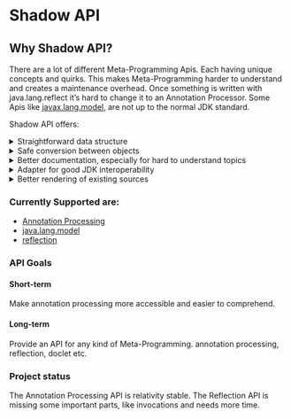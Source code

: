 # Shadow API

## Why Shadow API?

There are a lot of different Meta-Programming Apis. Each having unique
concepts and quirks. This makes Meta-Programming harder to understand
and creates a maintenance overhead. Once something is written with
java.lang.reflect it’s hard to change it to an Annotation Processor.
Some Apis like
[javax.lang.model](https://docs.oracle.com/en/java/javase/21/docs/api/java.compiler/javax/lang/model/package-summary.html),
are not up to the normal JDK standard.

Shadow API offers:

<details>
<summary>Straightforward data structure</summary>
<table class="tableblock frame-all grid-all stretch">
<colgroup>
<col style="width: 50%" />
<col style="width: 50%" />
</colgroup>
<tbody>
<tr class="odd">
<td class="tableblock halign-left valign-top"><p>Shadow API</p></td>
<td class="tableblock halign-left valign-top"><p>JDK</p></td>
</tr>
<tr class="even">
<td class="tableblock halign-left valign-top"><div class="content">
<div class="ulist">
<ul>
<li><p>Shadow</p>
<div class="ulist">
<ul>
<li><p>Declared</p>
<div class="ulist">
<ul>
<li><p>Class</p></li>
<li><p>Enum</p></li>
<li><p>Record</p></li>
<li><p>Annotation</p>
<div class="ulist">
<ul>
<li><p>AnnotationUsage</p></li>
</ul>
</div></li>
</ul>
</div></li>
<li><p>Array</p></li>
<li><p>Executable</p>
<div class="ulist">
<ul>
<li><p>Constructor</p></li>
<li><p>Method</p></li>
</ul>
</div></li>
<li><p>Intersection</p></li>
<li><p>Void</p></li>
<li><p>Module</p></li>
<li><p>Package</p></li>
<li><p>RecordComponent</p></li>
<li><p>Null</p></li>
<li><p>Primitive</p></li>
<li><p>Generic</p></li>
<li><p>Wildcard</p></li>
<li><p>Variable</p>
<div class="ulist">
<ul>
<li><p>EnumConstant</p></li>
<li><p>Field</p></li>
<li><p>Parameter</p></li>
</ul>
</div></li>
</ul>
</div></li>
</ul>
</div>
</div></td>
<td class="tableblock halign-left valign-top"><div class="content">
<div class="paragraph">
<p>Cell with a list</p>
</div>
<div class="ulist">
<ul>
<li><p>TypeMirror</p>
<div class="ulist">
<ul>
<li><p>ReferenceType</p>
<div class="ulist">
<ul>
<li><p>ArrayType</p></li>
<li><p>DeclaredType</p></li>
<li><p>ErrorType</p></li>
<li><p>NullType</p></li>
<li><p>TypeVariable</p></li>
</ul>
</div></li>
<li><p>ExecutableType</p></li>
<li><p>IntersectionType</p></li>
<li><p>NoType</p></li>
<li><p>PrimitiveType</p></li>
<li><p>UnionType</p></li>
<li><p>WildcardType</p></li>
</ul>
</div></li>
<li><p>AnnotationMirror</p></li>
<li><p>Element</p>
<div class="ulist">
<ul>
<li><p>ExecutableElement</p></li>
<li><p>ModuleElement</p></li>
<li><p>PackageElement</p></li>
<li><p>RecordComponentElement</p></li>
<li><p>TypeElement</p></li>
<li><p>TypeParameterElement</p></li>
<li><p>VariableElement</p></li>
</ul>
</div></li>
</ul>
</div>
</div></td>
</tr>
</tbody>
</table>
</details>

<details>
<summary>Safe conversion between objects</summary>

Let’s say you process the following class and want to get the type of
the List

```java
class MyClass
{
   private final List<String> myField;
}
```

Shadow API

```java
Shadow myField = context.getClassOrThrow("MyClass")
                        .getFieldOrThrow("myField")
                        .getType();
//Converters limit the conversion to possible types
Shadow genericType = convert(myField).toInterfaceOrThrow()
                                     .getGenerics()
                                     .get(0);

assertEquals(context.getClassOrThrow("java.lang.String"),genericType);
```

JDK

```java
Elements elements = AnnotationProcessingAdapter.getElements(context);
//get a type -> Element data structure
List<? extends Element> myClass = elements.getTypeElement("MyClass")
                                          .getEnclosedElements();

//get fields of that type -> Element data structure
VariableElement myField = ElementFilter
      .fieldsIn(myClass)
      .stream()
      .filter(field -> field.getSimpleName()
                            .toString()
                            .equals("myField"))
      .findAny()
      .orElseThrow();

//get Generic -> switch to Type data structure
TypeMirror genericType = ((DeclaredType) myField.asType()).getTypeArguments().get(0);

//switch back to Element data structure for comparison
Element genericElement = ((DeclaredType) genericType).asElement();

assertEquals(elements.getTypeElement("java.lang.String"),genericElement);
```

</details>

<details>
<summary>Better documentation, especially for hard to understand topics</summary>

Shadow Api. The javadoc uses @snippet

```java
public interface LangModelContext
{
   //..

   /**
    * Used when constructing types to compare to at compile time that contain multiple,
    * on each other depended, generics.
    * it answers the question: given
    *
    * public class MyClass<A extends Comparable<B>, B extends Comparable<A>> {}
    *
    * and A being String what can B be by returning the "simplest" possible answer.
    * In this case String. The code for the example
    *
    * Class myClass = context.getClassOrThrow("MyClass");
    * Declared string = context.getDeclaredOrThrow("java.lang.String");
    * Class withGenerics = context.withGenerics(myClass,
    *                                         string,
    *                                         //the unboundWildcard will be replaced with the result
    *                                         context.getConstants().getUnboundWildcard());
    *
    * Class capture = context.interpolateGenerics(withGenerics);
    *
    * Shadow stringRep = Optional.of(capture.getGenericTypes().get(1))
    *                            .map(Converter::convert)
    *                            .map(ShadowConverter::toGenericOrThrow)
    *                            .map(Generic::getExtends)
    *                            .map(Converter::convert)
    *                            .map(ShadowConverter::toInterfaceOrThrow)
    *                            .map(Interface::getGenericTypes)
    *                            .map(shadows -> shadows.get(0))
    *                            .orElseThrow();
    *
    * Assertions.assertEquals(string, stringRep);
    */
   Class interpolateGenerics(Class aClass);

   //..
}
```

jdk

```java
public interface Types
{
   //...

   /**
    * {@return the erasure of a type}
    *
    * @param t  the type to be erased
    * @throws IllegalArgumentException if given a type for a package or module
    * @jls 4.6 Type Erasure
    */
   TypeMirror erasure(TypeMirror t);

   //...
}
```

</details>

<details>
<summary>Adapter for good JDK interoperability</summary>

javax.lang.model

```java
package io.determann.shadow.api.lang_model;

import io.determann.shadow.api.shadow.Annotationable;
import io.determann.shadow.api.modifier.Modifier;
import io.determann.shadow.api.shadow.structure.Module;
import io.determann.shadow.consistency.shadow.structure.Package;
import io.determann.shadow.api.shadow.type.Void;
import io.determann.shadow.api.shadow.*;
import io.determann.shadow.internal.lang_model.LangModelContextImpl;
import io.determann.shadow.internal.lang_model.annotationvalue.AnnotationUsageImpl;
import io.determann.shadow.internal.lang_model.annotationvalue.AnnotationValueImpl;
import io.determann.shadow.internal.lang_model.shadow.*;

import javax.lang.model.element.*;
import javax.lang.model.type.*;
import javax.lang.model.util.Elements;
import javax.lang.model.util.Types;
import java.util.List;
import java.util.Set;

import static java.util.stream.Collectors.toUnmodifiableSet;

public interface LangModelAdapter
{
   static AnnotationMirror getMirror(AnnotationUsage annotationUsage)
   {
      return ((AnnotationUsageImpl) annotationUsage).getAnnotationMirror();
   }

   static DeclaredType getType(Declared declared)
   {
      return ((DeclaredImpl) declared).getMirror();
   }

   static ArrayType getType(Array array)
   {
      return ((ArrayImpl) array).getMirror();
   }

   static ExecutableType getType(Executable executable)
   {
      return ((ExecutableImpl) executable).getMirror();
   }

   static TypeMirror getType(Shadow shadow)
   {
      return ((ShadowImpl) shadow).getMirror();
   }

   static TypeVariable getType(Generic generic)
   {
      return ((GenericImpl) generic).getMirror();
   }

   static IntersectionType getType(Intersection intersection)
   {
      return ((IntersectionImpl) intersection).getMirror();
   }

   static NoType getType(Module module)
   {
      return ((ModuleImpl) module).getMirror();
   }

   static NullType getType(Null aNull)
   {
      return ((NullImpl) aNull).getMirror();
   }

   static NoType getType(Package aPackage)
   {
      return ((PackageImpl) aPackage).getMirror();
   }

   static PrimitiveType getType(Primitive primitive)
   {
      return ((PrimitiveImpl) primitive).getMirror();
   }

   static NoType getType(Void aVoid)
   {
      return ((VoidImpl) aVoid).getMirror();
   }

   static WildcardType getType(Wildcard wildcard)
   {
      return ((WildcardImpl) wildcard).getMirror();
   }

   static Element getElement(Annotationable annotationable)
   {
      if (annotationable instanceof Declared declared)
      {
         return getElement(declared);
      }
      if (annotationable instanceof Executable executable)
      {
         return getElement(executable);
      }
      if (annotationable instanceof Generic generic)
      {
         return getElement(generic);
      }
      if (annotationable instanceof Module module)
      {
         return getElement(module);
      }
      if (annotationable instanceof Package aPackage)
      {
         return getElement(aPackage);
      }
      if (annotationable instanceof RecordComponent recordComponent)
      {
         return getElement(recordComponent);
      }
      if (annotationable instanceof Variable<?> variable)
      {
         return getElement(variable);
      }
      throw new IllegalArgumentException();
   }

   static TypeElement getElement(Declared declared)
   {
      return ((DeclaredImpl) declared).getElement();
   }

   static ExecutableElement getElement(Executable executable)
   {
      return ((ExecutableImpl) executable).getElement();
   }

   static TypeParameterElement getElement(Generic generic)
   {
      return ((GenericImpl) generic).getElement();
   }

   static ModuleElement getElement(Module module)
   {
      return ((ModuleImpl) module).getElement();
   }

   static PackageElement getElement(Package aPackage)
   {
      return ((PackageImpl) aPackage).getElement();
   }

   static RecordComponentElement getElement(RecordComponent recordComponent)
   {
      return ((RecordComponentImpl) recordComponent).getElement();
   }

   static VariableElement getElement(Variable<?> variable)
   {
      return ((VariableImpl) variable).getElement();
   }

   static Module getModule(LangModelContext context, Element element)
   {
      return getShadow(context, getElements(context).getModuleOf(element));
   }

   static String getName(Element element)
   {
      return element.getSimpleName().toString();
   }

   static String getJavaDoc(LangModelContext context, Element element)
   {
      return getElements(context).getDocComment(element);
   }

   static List<AnnotationUsage> getAnnotationUsages(LangModelContext context, Element element)
   {
      return getAnnotationUsages(context, getElements(context).getAllAnnotationMirrors(element));
   }

   static List<AnnotationUsage> getDirectAnnotationUsages(LangModelContext context, Element element)
   {
      return getAnnotationUsages(context, element.getAnnotationMirrors());
   }

   static Set<Modifier> getModifiers(Element element)
   {
      return element.getModifiers()
                    .stream()
                    .map(LangModelAdapter::mapModifier)
                    .collect(toUnmodifiableSet());
   }

   static Modifier mapModifier(javax.lang.model.element.Modifier modifier)
   {
      return switch (modifier)
      {
         case PUBLIC -> Modifier.PUBLIC;
         case PROTECTED -> Modifier.PROTECTED;
         case PRIVATE -> Modifier.PRIVATE;
         case ABSTRACT -> Modifier.ABSTRACT;
         case STATIC -> Modifier.STATIC;
         case SEALED -> Modifier.SEALED;
         case NON_SEALED -> Modifier.NON_SEALED;
         case FINAL -> Modifier.FINAL;
         case STRICTFP -> Modifier.STRICTFP;
         case DEFAULT -> Modifier.DEFAULT;
         case TRANSIENT -> Modifier.TRANSIENT;
         case VOLATILE -> Modifier.VOLATILE;
         case SYNCHRONIZED -> Modifier.SYNCHRONIZED;
         case NATIVE -> Modifier.NATIVE;
      };
   }

   /**
    * {@link Element}s represent a usage. so for example a field may have the type {@code List<String>}. When you want the resulting {@link Shadow}
    * to represent {@code List<String>} and not just {@code List<T>} use the {@link Element} to create it.
    *
    * @see #getShadow(LangModelContext, TypeMirror)
    */
   static <SHADOW extends Shadow> SHADOW getShadow(LangModelContext context, Element element)
   {
      return (SHADOW) switch (element.getKind())
      {
         case PACKAGE -> new PackageImpl(context, (PackageElement) element);
         case ENUM, ANNOTATION_TYPE -> new DeclaredImpl(context, (TypeElement) element);
         case RECORD -> new RecordImpl(context, (TypeElement) element);
         case CLASS -> new ClassImpl(context, (TypeElement) element);
         case INTERFACE -> new InterfaceImpl(context, (TypeElement) element);
         case METHOD, CONSTRUCTOR -> new ExecutableImpl(context, ((ExecutableElement) element));
         case ENUM_CONSTANT -> new EnumConstantImpl(context, (VariableElement) element);
         case FIELD -> new FieldImpl(context, (VariableElement) element);
         case PARAMETER -> new ParameterImpl(context, (VariableElement) element);
         case TYPE_PARAMETER -> new GenericImpl(context, (TypeParameterElement) element);
         case MODULE -> new ModuleImpl(context, (ModuleElement) element);
         case RECORD_COMPONENT -> new RecordComponentImpl(context, (RecordComponentElement) element);
         case OTHER, STATIC_INIT, INSTANCE_INIT, EXCEPTION_PARAMETER, RESOURCE_VARIABLE, BINDING_VARIABLE, LOCAL_VARIABLE ->
               throw new IllegalArgumentException("not implemented");
      };
   }

   /**
    * {@link TypeMirror}s represent the abstract code. {@code List<T>} for example.
    *
    * @see #getShadow(LangModelContext, Element)
    */
   static <SHADOW extends Shadow> SHADOW getShadow(LangModelContext context, TypeMirror typeMirror)
   {
      //noinspection unchecked
      return (SHADOW) switch (typeMirror.getKind())
      {
         case BOOLEAN, BYTE, SHORT, INT, LONG, CHAR, FLOAT, DOUBLE ->
               new PrimitiveImpl(context, (PrimitiveType) typeMirror);
         case ARRAY -> new ArrayImpl(context, (ArrayType) typeMirror);
         case DECLARED -> switch (getTypes(context).asElement(typeMirror).getKind())
         {
            case CLASS -> new ClassImpl(context, ((DeclaredType) typeMirror));
            case INTERFACE -> new InterfaceImpl(context, (DeclaredType) typeMirror);
            case RECORD -> new RecordImpl(context, (DeclaredType) typeMirror);
            case ANNOTATION_TYPE, ENUM -> new DeclaredImpl(context, (DeclaredType) typeMirror);
            default -> throw new IllegalArgumentException("not implemented");
         };
         case WILDCARD -> new WildcardImpl(context, (WildcardType) typeMirror);
         case VOID -> new VoidImpl(context, ((NoType) typeMirror));
         case PACKAGE -> new PackageImpl(context, (NoType) typeMirror);
         case MODULE -> new ModuleImpl(context, (NoType) typeMirror);
         case NULL -> new NullImpl(context, (NullType) typeMirror);
         case TYPEVAR -> new GenericImpl(context, ((TypeVariable) typeMirror));
         case INTERSECTION -> new IntersectionImpl(context, ((IntersectionType) typeMirror));
         case EXECUTABLE, NONE -> throw new IllegalArgumentException(
               "bug in this api: executables should be created using elements");
         case ERROR, OTHER, UNION -> throw new IllegalArgumentException("not implemented");
      };
   }

   static List<AnnotationUsage> getAnnotationUsages(LangModelContext context,
                                                    List<? extends AnnotationMirror> annotationMirrors)
   {
      return AnnotationUsageImpl.from(context, annotationMirrors);
   }

   static javax.lang.model.element.AnnotationValue getAnnotationValue(AnnotationValue annotationValue)
   {
      return ((AnnotationValueImpl) annotationValue).getAnnotationValue();
   }

   static Types getTypes(LangModelContext context)
   {
      return ((LangModelContextImpl) context).getTypes();
   }

   static Elements getElements(LangModelContext context)
   {
      return ((LangModelContextImpl) context).getElements();
   }
}
```

javax.annotation.processing

```java
package io.determann.shadow.api.annotation_processing;

import io.determann.shadow.consistency.shadow.Annotationable;
import io.determann.shadow.api.lang_model.LangModelAdapter;
import io.determann.shadow.api.lang_model.LangModelContext;
import io.determann.shadow.consistency.shadow.structure.Module;
import io.determann.shadow.consistency.shadow.structure.Package;
import io.determann.shadow.api.shadow.type.Void;
import io.determann.shadow.consistency.shadow.*;

import javax.lang.model.element.*;
import javax.lang.model.type.*;
import javax.lang.model.util.Elements;
import javax.lang.model.util.Types;
import java.util.List;
import java.util.Set;

public interface AnnotationProcessingAdapter
{
   static AnnotationMirror getMirror(AnnotationUsage annotationUsage)
   {
      return LangModelAdapter.getMirror(annotationUsage);
   }

   static DeclaredType getType(Declared declared)
   {
      return LangModelAdapter.getType(declared);
   }

   static ArrayType getType(Array array)
   {
      return LangModelAdapter.getType(array);
   }

   static ExecutableType getType(Executable executable)
   {
      return LangModelAdapter.getType(executable);
   }

   static TypeMirror getType(Shadow shadow)
   {
      return LangModelAdapter.getType(shadow);
   }

   static TypeVariable getType(Generic generic)
   {
      return LangModelAdapter.getType(generic);
   }

   static IntersectionType getType(Intersection intersection)
   {
      return LangModelAdapter.getType(intersection);
   }

   static NoType getType(io.determann.shadow.api.shadow.structure.Module module)
   {
      return LangModelAdapter.getType(module);
   }

   static NullType getType(Null aNull)
   {
      return LangModelAdapter.getType(aNull);
   }

   static NoType getType(io.determann.shadow.api.shadow.structure.Package aPackage)
   {
      return LangModelAdapter.getType(aPackage);
   }

   static PrimitiveType getType(Primitive primitive)
   {
      return LangModelAdapter.getType(primitive);
   }

   static NoType getType(Void aVoid)
   {
      return LangModelAdapter.getType(aVoid);
   }

   static WildcardType getType(Wildcard wildcard)
   {
      return LangModelAdapter.getType(wildcard);
   }

   static Element getElement(Annotationable annotationable)
   {
      return LangModelAdapter.getElement(annotationable);
   }

   static TypeElement getElement(Declared declared)
   {
      return LangModelAdapter.getElement(declared);
   }

   static ExecutableElement getElement(Executable executable)
   {
      return LangModelAdapter.getElement(executable);
   }

   static TypeParameterElement getElement(Generic generic)
   {
      return LangModelAdapter.getElement(generic);
   }

   static ModuleElement getElement(io.determann.shadow.api.shadow.structure.Module module)
   {
      return LangModelAdapter.getElement(module);
   }

   static PackageElement getElement(Package aPackage)
   {
      return LangModelAdapter.getElement(aPackage);
   }

   static RecordComponentElement getElement(RecordComponent recordComponent)
   {
      return LangModelAdapter.getElement(recordComponent);
   }

   static VariableElement getElement(Variable<?> variable)
   {
      return LangModelAdapter.getElement(variable);
   }

   static Module getModule(LangModelContext context, Element element)
   {
      return LangModelAdapter.getModule(context, element);
   }

   static String getName(Element element)
   {
      return LangModelAdapter.getName(element);
   }

   static String getJavaDoc(LangModelContext context, Element element)
   {
      return LangModelAdapter.getJavaDoc(context, element);
   }

   static List<AnnotationUsage> getAnnotationUsages(LangModelContext context, Element element)
   {
      return LangModelAdapter.getAnnotationUsages(context, element);
   }

   static List<AnnotationUsage> getDirectAnnotationUsages(LangModelContext context, Element element)
   {
      return LangModelAdapter.getDirectAnnotationUsages(context, element);
   }

   static Set<io.determann.shadow.api.modifier.Modifier> getModifiers(Element element)
   {
      return LangModelAdapter.getModifiers(element);
   }

   static io.determann.shadow.api.modifier.Modifier mapModifier(javax.lang.model.element.Modifier modifier)
   {
      return LangModelAdapter.mapModifier(modifier);
   }

   /**
    * {@link Element}s represent a usage. so for example a field may have the type {@code List<String>}. When you want the resulting {@link Shadow}
    * to represent {@code List<String>} and not just {@code List<T>} use the {@link Element} to create it.
    *
    * @see #getShadow(LangModelContext, TypeMirror)
    */
   static <SHADOW extends Shadow> SHADOW getShadow(LangModelContext context, Element element)
   {
      return LangModelAdapter.getShadow(context, element);
   }

   /**
    * {@link TypeMirror}s represent the abstract code. {@code List<T>} for example.
    *
    * @see #getShadow(LangModelContext, Element)
    */
   static <SHADOW extends Shadow> SHADOW getShadow(LangModelContext context, TypeMirror typeMirror)
   {
      return LangModelAdapter.getShadow(context, typeMirror);
   }

   static List<AnnotationUsage> getAnnotationUsages(LangModelContext context,
                                                    List<? extends AnnotationMirror> annotationMirrors)
   {
      return LangModelAdapter.getAnnotationUsages(context, annotationMirrors);
   }

   static javax.lang.model.element.AnnotationValue getAnnotationValue(AnnotationValue annotationValue)
   {
      return LangModelAdapter.getAnnotationValue(annotationValue);
   }

   static Types getTypes(LangModelContext context)
   {
      return LangModelAdapter.getTypes(context);
   }

   static Elements getElements(LangModelContext context)
   {
      return LangModelAdapter.getElements(context);
   }
}
```

java.lang.reflect

```java
package io.determann.shadow.api.reflection;

import io.determann.shadow.api.shadow.type.Array;
import io.determann.shadow.api.shadow.structure.Constructor;
import io.determann.shadow.api.shadow.structure.Executable;
import io.determann.shadow.consistency.shadow.structure.Field;
import io.determann.shadow.consistency.shadow.structure.Method;
import io.determann.shadow.consistency.shadow.structure.Module;
import io.determann.shadow.api.shadow.structure.Package;
import io.determann.shadow.api.shadow.structure.Parameter;
import io.determann.shadow.api.shadow.structure.RecordComponent;
import io.determann.shadow.consistency.shadow.*;
import io.determann.shadow.consistency.shadow.module.*;
import io.determann.shadow.internal.reflection.NamedSupplier;
import io.determann.shadow.internal.reflection.shadow.*;
import io.determann.shadow.internal.reflection.shadow.module.*;

import java.lang.Class;
import java.lang.Enum;
import java.lang.Void;
import java.lang.module.ModuleDescriptor;
import java.lang.module.ModuleFinder;
import java.lang.module.ModuleReference;
import java.lang.reflect.*;
import java.util.Arrays;
import java.util.Collections;
import java.util.List;
import java.util.Optional;

public class ReflectionAdapter
{
   public static <SHADOW extends Shadow> SHADOW getShadow(Class<?> aClass)
   {
      return getShadow(aClass, Collections.emptyList());
   }

   @SuppressWarnings("unchecked")
   private static <SHADOW extends Shadow> SHADOW getShadow(Class<?> aClass, List<Shadow> genericTypes)
   {
      if (aClass.isPrimitive())
      {
         if (aClass.equals(Void.TYPE))
         {
            return (SHADOW) new VoidImpl();
         }
         return (SHADOW) new PrimitiveImpl(aClass);
      }
      if (aClass.isArray())
      {
         return (SHADOW) new ArrayImpl(aClass);
      }
      if (aClass.isRecord())
      {
         return (SHADOW) new RecordImpl(aClass, genericTypes);
      }
      if (aClass.isAnnotation() || aClass.isEnum())
      {
         return (SHADOW) new DeclaredImpl(aClass);
      }
      if (aClass.isInterface())
      {
         return (SHADOW) new InterfaceImpl(aClass, genericTypes);
      }
      return (SHADOW) new ClassImpl(aClass, genericTypes);
   }

   public static Package getShadow(java.lang.Package aPackage)
   {
      return new PackageImpl(new NamedSupplier<>(aPackage, java.lang.Package::getName));
   }

   public static Module getShadow(java.lang.Module module)
   {
      return new ModuleImpl(new NamedSupplier<>(module.getDescriptor(), ModuleDescriptor::name),
                            Arrays.stream(module.getAnnotations())
                                  .map(ReflectionAdapter::getAnnotationUsage)
                                  .toList());
   }

   public static Module getModuleShadow(String name)
   {
      return new ModuleImpl(new NamedSupplier<>(name,
                                                () -> ModuleFinder.ofSystem()
                                                                  .find(name)
                                                                  .orElseThrow()
                                                                  .descriptor(),
                                                ModuleDescriptor::name));
   }

   public static Module getShadow(ModuleReference moduleReference)
   {
      return new ModuleImpl(new NamedSupplier<>(moduleReference.descriptor(),
                                                ModuleDescriptor::name));
   }

   public static Shadow getShadow(Type type)
   {
      if (type instanceof ParameterizedType parameterizedType)
      {
         Type rawType = parameterizedType.getRawType();
         if (rawType instanceof Class<?> aClass)
         {
            return getShadow(aClass,
                             Arrays.stream(parameterizedType.getActualTypeArguments())
                                   .map(ReflectionAdapter::getShadow)
                                   .toList());
         }
         throw new IllegalStateException();
      }
      if (type instanceof TypeVariable<?> typeVariable)
      {
         return new GenericImpl(typeVariable);
      }
      if (type instanceof Class<?> aClass)
      {
         return getShadow(aClass);
      }
      if (type instanceof WildcardType wildcardType)
      {
         return new WildcardImpl(wildcardType);
      }
      throw new IllegalStateException();
   }

   public static AnnotationUsage getAnnotationUsage(java.lang.annotation.Annotation annotation)
   {
      return new AnnotationUsageImpl(annotation);
   }

   public static Field getShadow(java.lang.reflect.Field field)
   {
      return new FieldImpl(field);
   }

   public static Method getShadow(java.lang.reflect.Method method)
   {
      return new ExecutableImpl(method);
   }

   public static Constructor getShadow(java.lang.reflect.Constructor<?> constructor)
   {
      return new ExecutableImpl(constructor);
   }

   public static RecordComponent getShadow(java.lang.reflect.RecordComponent recordComponent)
   {
      return new RecordComponentImpl(recordComponent);
   }

   public static Parameter getShadow(java.lang.reflect.Parameter parameter)
   {
      return new ParameterImpl(parameter);
   }

   public static Shadow getShadow(TypeVariable<?> typeVariable)
   {
      return new GenericImpl(typeVariable);
   }

   public static Requires getShadow(ModuleDescriptor.Requires requires)
   {
      return new RequiresImpl(requires);
   }

   public static Exports getShadow(ModuleDescriptor.Exports exports)
   {
      return new ExportsImpl(exports);
   }

   public static Opens getShadow(ModuleDescriptor.Opens opens)
   {
      return new OpensImpl(opens);
   }

   public static Provides getShadow(ModuleDescriptor.Provides provides)
   {
      return new ProvidesImpl(provides);
   }

   public static Uses getUsesShadow(String uses)
   {
      return new UsesImpl(uses);
   }

   public static Optional<Declared> getDeclaredShadow(String qualifiedName)
   {
      try
      {
         Class<?> aClass = Class.forName(qualifiedName);
         return Optional.of(getShadow(aClass));
      }
      catch (ClassNotFoundException e)
      {
         return Optional.empty();
      }
   }

   public static Executable getShadow(java.lang.reflect.Executable executable)
   {
      return new ExecutableImpl(executable);
   }

   public static Package getPackageShadow(String name)
   {
      return new PackageImpl(new NamedSupplier<>(name, () ->
      {
         java.lang.Package aPackage = java.lang.Package.getPackage(name);
         if (aPackage == null)
         {
            throw new IllegalArgumentException("Package \"" +
                                               name +
                                               "\" not found. The VM did not load it yet");
         }
         return aPackage;
      }, java.lang.Package::getName));
   }

   public static EnumConstant getShadow(Enum<?> enumConstant)
   {
      try
      {
         return new EnumConstantImpl(enumConstant.getDeclaringClass().getField(enumConstant.name()));
      }
      catch (NoSuchFieldException e)
      {
         throw new RuntimeException(e);
      }
   }

   public static Shadow getShadow(GenericDeclaration genericDeclaration)
   {
      if (genericDeclaration instanceof Class<?> aClass)
      {
         return getShadow(aClass);
      }
      if (genericDeclaration instanceof java.lang.reflect.Executable executable)
      {
         return getShadow(executable);
      }
      throw new IllegalStateException();
   }

   public static ModuleDescriptor.Exports getReflection(Exports exports)
   {
      return ((ExportsImpl) exports).getReflection();
   }

   public static ModuleDescriptor.Opens getReflection(Opens opens)
   {
      return ((OpensImpl) opens).getReflection();
   }

   public static ModuleDescriptor.Provides getReflection(Provides provides)
   {
      return ((ProvidesImpl) provides).getReflection();
   }

   public static ModuleDescriptor.Requires getReflection(Requires requires)
   {
      return ((RequiresImpl) requires).getReflection();
   }

   public static String getReflection(Uses uses)
   {
      return ((UsesImpl) uses).getReflection();
   }

   public static java.lang.annotation.Annotation getReflection(AnnotationUsage annotationUsage)
   {
      return ((AnnotationUsageImpl) annotationUsage).getAnnotationReflection();
   }

   public static Class<?> getReflection(Array array)
   {
      return ((ArrayImpl) array).getReflection();
   }

   public static Class<?> getReflection(Declared declared)
   {
      return ((DeclaredImpl) declared).getReflection();
   }

   public static java.lang.reflect.Field getReflection(EnumConstant enumConstant)
   {
      return ((ReflectionFieldImpl<?>) enumConstant).getReflection();
   }

   public static java.lang.reflect.Executable getReflection(Executable executable)
   {
      return ((ExecutableImpl) executable).getReflection();
   }

   public static java.lang.reflect.Field getReflection(Field field)
   {
      return ((ReflectionFieldImpl<?>) field).getReflection();
   }

   public static TypeVariable<?> getReflection(Generic generic)
   {
      return ((GenericImpl) generic).getReflection();
   }

   public static Type[] getReflection(Intersection intersection)
   {
      return ((IntersectionImpl) intersection).getReflection();
   }

   public static ModuleDescriptor getReflection(Module module)
   {
      return ((ModuleImpl) module).getReflection();
   }

   public static java.lang.Package getReflection(Package aPackage)
   {
      return ((PackageImpl) aPackage).getReflection();
   }

   public static java.lang.reflect.Parameter getReflection(Parameter parameter)
   {
      return ((ParameterImpl) parameter).getReflection();
   }

   public static java.lang.Class<?> getReflection(Primitive primitive)
   {
      return ((PrimitiveImpl) primitive).getReflection();
   }

   public static java.lang.reflect.RecordComponent getReflection(RecordComponent recordComponent)
   {
      return ((RecordComponentImpl) recordComponent).getReflection();
   }

   public static WildcardType getReflection(Wildcard wildcard)
   {
      return ((WildcardImpl) wildcard).getReflection();
   }
}
```

</details>

<details>
<summary>Better rendering of existing sources</summary>

A simple method like this

```java
public abstract class MyClass
{

   @MyAnnotation
   public abstract <T> T get(int index);
}
```

can be rendered in the following ways

<table class="tableblock frame-all grid-all stretch">
<colgroup>
<col style="width: 33%" />
<col style="width: 33%" />
<col style="width: 33%" />
</colgroup>
<tbody>
<tr class="odd">
<td class="tableblock halign-left valign-top"><p>Rendering</p></td>
<td class="tableblock halign-left valign-top"><p>Shadow AOI</p></td>
<td class="tableblock halign-left valign-top"><p>JDK</p></td>
</tr>
<tr class="even">
<td class="tableblock halign-left valign-top"><div class="content">
<div class="listingblock">
<div class="content">
<pre class="CodeRay highlight"><code>@MyAnnotation
public abstract &lt;T&gt; T get(int index);</code></pre>
</div>
</div>
</div></td>
<td class="tableblock halign-left valign-top"><div class="content">
<div class="listingblock">
<div class="content">
<pre class="CodeRay highlight"><code>render(method).declaration()</code></pre>
</div>
</div>
</div></td>
<td class="tableblock halign-left valign-top"><div class="content">
&#10;</div></td>
</tr>
<tr class="odd">
<td class="tableblock halign-left valign-top"><div class="content">
<div class="listingblock">
<div class="content">
<pre class="CodeRay highlight"><code>@MyAnnotation
public &lt;T&gt; T get(int index) {
}</code></pre>
</div>
</div>
</div></td>
<td class="tableblock halign-left valign-top"><div class="content">
<div class="listingblock">
<div class="content">
<pre class="CodeRay highlight"><code>render(method).declaration(&quot;//do stuff&quot;)</code></pre>
</div>
</div>
</div></td>
<td class="tableblock halign-left valign-top"><div class="content">
&#10;</div></td>
</tr>
<tr class="even">
<td class="tableblock halign-left valign-top"><div class="content">
<div class="listingblock">
<div class="content">
<pre class="CodeRay highlight"><code>get()</code></pre>
</div>
</div>
</div></td>
<td class="tableblock halign-left valign-top"><div class="content">
<div class="listingblock">
<div class="content">
<pre class="CodeRay highlight"><code>render(method).invocation()</code></pre>
</div>
</div>
</div></td>
<td class="tableblock halign-left valign-top"><div class="content">
&#10;</div></td>
</tr>
<tr class="odd">
<td class="tableblock halign-left valign-top"><div class="content">
<div class="listingblock">
<div class="content">
<pre class="CodeRay highlight"><code>get(5413)</code></pre>
</div>
</div>
</div></td>
<td class="tableblock halign-left valign-top"><div class="content">
<div class="listingblock">
<div class="content">
<pre class="CodeRay highlight"><code>render(method).invocation(&quot;5413&quot;)</code></pre>
</div>
</div>
</div></td>
<td class="tableblock halign-left valign-top"><div class="content">
&#10;</div></td>
</tr>
<tr class="even">
<td class="tableblock halign-left valign-top"><div class="content">
<div class="listingblock">
<div class="content">
<pre class="CodeRay highlight"><code>&lt;T&gt;get(int)</code></pre>
</div>
</div>
</div></td>
<td class="tableblock halign-left valign-top"><div class="content">
<div class="listingblock">
<div class="content">
<pre class="CodeRay highlight"><code>method.toString()</code></pre>
</div>
</div>
</div></td>
<td class="tableblock halign-left valign-top"><div class="content">
<div class="listingblock">
<div class="content">
<pre class="CodeRay highlight"><code>methodElement.toString()</code></pre>
</div>
</div>
</div></td>
</tr>
<tr class="odd">
<td class="tableblock halign-left valign-top"><div class="content">
<div class="listingblock">
<div class="content">
<pre class="CodeRay highlight"><code>&lt;T&gt;(int)T</code></pre>
</div>
</div>
</div></td>
<td class="tableblock halign-left valign-top"><div class="content">
&#10;</div></td>
<td class="tableblock halign-left valign-top"><div class="content">
<div class="listingblock">
<div class="content">
<pre class="CodeRay highlight"><code>methodMirror.toString()</code></pre>
</div>
</div>
</div></td>
</tr>
</tbody>
</table>

Names can be rendered as

- QualifiedNames
- SimpleNames
- WithoutNeedingImports (default)

and a Callback can be registered for NameRenderedEvents to create for
example imports.

</details>

### Currently Supported are:

- [Annotation Processing](https://www.shadow.determann.io/Shadow-Api/Annotation%20Processing.html)
- [java.lang.model](https://www.shadow.determann.io/Shadow-Api/java.lang.model.html)
- [reflection](https://www.shadow.determann.io/Shadow-Api/Reflection.html)

### API Goals

#### Short-term

Make annotation processing more accessible and easier to comprehend.

#### Long-term

Provide an API for any kind of Meta-Programming. annotation processing,
reflection, doclet etc.

### Project status

The Annotation Processing API is relativity stable. The Reflection API
is missing some important parts, like invocations and needs more time.